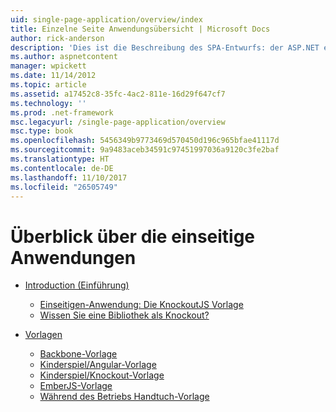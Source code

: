 ```yaml
---
uid: single-page-application/overview/index
title: Einzelne Seite Anwendungsübersicht | Microsoft Docs
author: rick-anderson
description: 'Dies ist die Beschreibung des SPA-Entwurfs: der ASP.NET einzelnen Seite Anwendung (SPA) ist ein neues Feature in der MVC 4 Beta-Vorschau. Es bietet eine bessere End-to-End e...'
ms.author: aspnetcontent
manager: wpickett
ms.date: 11/14/2012
ms.topic: article
ms.assetid: a17452c8-35fc-4ac2-811e-16d29f647cf7
ms.technology: ''
ms.prod: .net-framework
msc.legacyurl: /single-page-application/overview
msc.type: book
ms.openlocfilehash: 5456349b9773469d570450d196c965bfae41117d
ms.sourcegitcommit: 9a9483aceb34591c97451997036a9120c3fe2baf
ms.translationtype: HT
ms.contentlocale: de-DE
ms.lasthandoff: 11/10/2017
ms.locfileid: "26505749"
---
```

<a name="single-page-application-overview"></a>Überblick über die einseitige Anwendungen
====================
- [Introduction (Einführung)](introduction/index.md)

    - [Einseitigen-Anwendung: Die KnockoutJS Vorlage](introduction/knockoutjs-template.md)
    - [Wissen Sie eine Bibliothek als Knockout?](introduction/other-libraries.md)
- [Vorlagen](templates/index.md)

    - [Backbone-Vorlage](templates/backbonejs-template.md)
    - [Kinderspiel/Angular-Vorlage](templates/breezeangular-template.md)
    - [Kinderspiel/Knockout-Vorlage](templates/breezeknockout-template.md)
    - [EmberJS-Vorlage](templates/emberjs-template.md)
    - [Während des Betriebs Handtuch-Vorlage](templates/hottowel-template.md)
